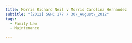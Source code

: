 ```yaml
---
title: Morris Richard Neil v Morris Carolina Hernandez
subtitle: "[2012] SGHC 177 / 30\_August\_2012"
tags:
  - Family Law
  - Maintenance

---
```


